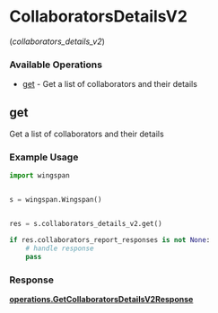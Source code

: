 # CollaboratorsDetailsV2
(*collaborators_details_v2*)

### Available Operations

* [get](#get) - Get a list of collaborators and their details

## get

Get a list of collaborators and their details

### Example Usage

```python
import wingspan


s = wingspan.Wingspan()


res = s.collaborators_details_v2.get()

if res.collaborators_report_responses is not None:
    # handle response
    pass
```


### Response

**[operations.GetCollaboratorsDetailsV2Response](../../models/operations/getcollaboratorsdetailsv2response.md)**

